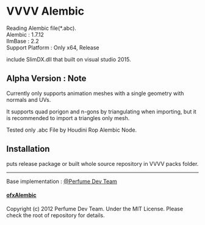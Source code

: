 # VVVV Alembic
Reading Alembic file(*.abc).  
Alembic : 1.7.12  
IlmBase : 2.2  
Support Platform : Only x64, Release   

include SlimDX.dll that built on visual studio 2015.  

## Alpha Version : Note
Currently only supports animation meshes with a single geometry with normals and UVs.  

It supports quad porigon and n-gons by triangulating when importing, but it is recommended to import a triangles only mesh.

Tested only .abc File by Houdini Rop Alembic Node.

## Installation   
puts release package or built whole source repository in VVVV packs folder.  

---
Base implementation : [@Perfume Dev Team](https://github.com/perfume-dev)  
#### [ofxAlembic](https://github.com/perfume-dev/ofxAlembic)  
Copyright (c) 2012 Perfume Dev Team. Under the MIT License. Please check the root of repository for details.